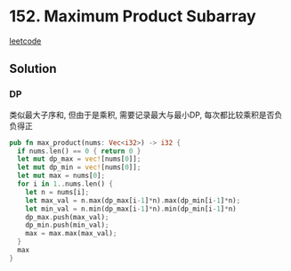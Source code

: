 # 152. Maximum Product Subarray

[leetcode](https://leetcode-cn.com/problems/maximum-product-subarray/)

## Solution

### DP

类似最大子序和, 但由于是乘积, 需要记录最大与最小DP, 每次都比较乘积是否负负得正

```rs
pub fn max_product(nums: Vec<i32>) -> i32 {
  if nums.len() == 0 { return 0 }
  let mut dp_max = vec![nums[0]];
  let mut dp_min = vec![nums[0]];
  let mut max = nums[0];
  for i in 1..nums.len() {
    let n = nums[i];
    let max_val = n.max(dp_max[i-1]*n).max(dp_min[i-1]*n);
    let min_val = n.min(dp_max[i-1]*n).min(dp_min[i-1]*n)
    dp_max.push(max_val);
    dp_min.push(min_val);
    max = max.max(max_val);
  }
  max
}

```

###